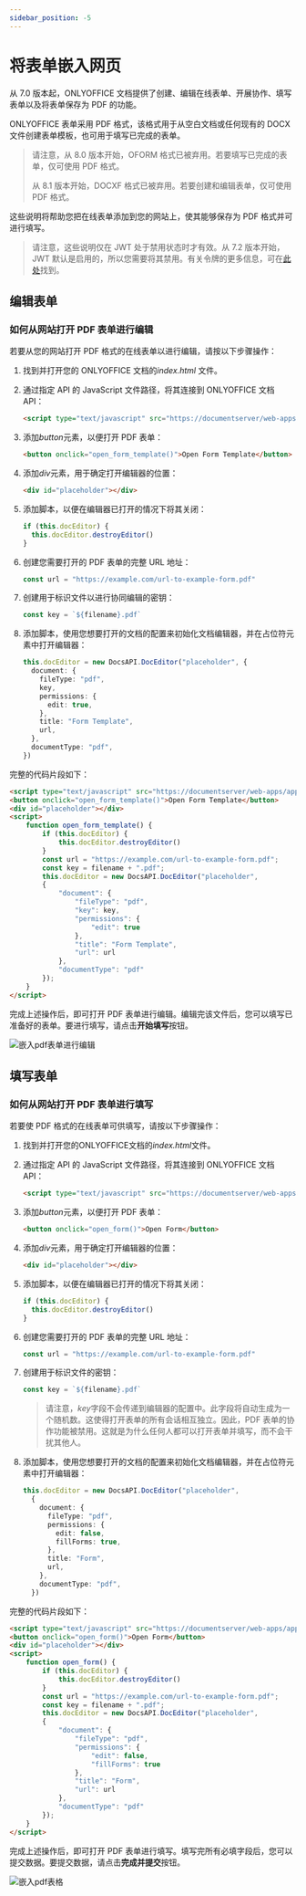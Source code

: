 ```yaml
---
sidebar_position: -5
---
```


# 将表单嵌入网页

从 7.0 版本起，ONLYOFFICE 文档提供了创建、编辑在线表单、开展协作、填写表单以及将表单保存为 PDF 的功能。

ONLYOFFICE 表单采用 PDF 格式，该格式用于从空白文档或任何现有的 DOCX 文件创建表单模板，也可用于填写已完成的表单。

> 请注意，从 8.0 版本开始，OFORM 格式已被弃用。若要填写已完成的表单，仅可使用 PDF 格式。
>
> 从 8.1 版本开始，DOCXF 格式已被弃用。若要创建和编辑表单，仅可使用 PDF 格式。

这些说明将帮助您把在线表单添加到您的网站上，使其能够保存为 PDF 格式并可进行填写。

> 请注意，这些说明仅在 JWT 处于禁用状态时才有效。从 7.2 版本开始，JWT 默认是启用的，所以您需要将其禁用。有关令牌的更多信息，可在[此处](../../additional-api/signature/signature.md)找到。

## 编辑表单

### 如何从网站打开 PDF 表单进行编辑

若要从您的网站打开 PDF 格式的在线表单以进行编辑，请按以下步骤操作：

1. 找到并打开您的 ONLYOFFICE 文档的*index.html* 文件。

2. 通过指定 API 的 JavaScript 文件路径，将其连接到 ONLYOFFICE 文档 API：

   ``` html
   <script type="text/javascript" src="https://documentserver/web-apps/apps/api/documents/api.js"></script>
   ```

3. 添加*button*元素，以便打开 PDF 表单：

   ``` html
   <button onclick="open_form_template()">Open Form Template</button>
   ```

4. 添加*div*元素，用于确定打开编辑器的位置：

   ``` html
   <div id="placeholder"></div>
   ```

5. 添加脚本，以便在编辑器已打开的情况下将其关闭：

   ``` ts
   if (this.docEditor) {
     this.docEditor.destroyEditor()
   }
   ```

6. 创建您需要打开的 PDF 表单的完整 URL 地址：

   ``` ts
   const url = "https://example.com/url-to-example-form.pdf"
   ```

7. 创建用于标识文件以进行协同编辑的密钥：

   ``` ts
   const key = `${filename}.pdf`
   ```

8. 添加脚本，使用您想要打开的文档的配置来初始化文档编辑器，并在占位符元素中打开编辑器：

   ``` ts
   this.docEditor = new DocsAPI.DocEditor("placeholder", {
     document: {
       fileType: "pdf",
       key,
       permissions: {
         edit: true,
       },
       title: "Form Template",
       url,
     },
     documentType: "pdf",
   })
   ```

完整的代码片段如下：

``` html
<script type="text/javascript" src="https://documentserver/web-apps/apps/api/documents/api.js"></script>
<button onclick="open_form_template()">Open Form Template</button>
<div id="placeholder"></div>
<script>
    function open_form_template() {
        if (this.docEditor) {
            this.docEditor.destroyEditor()
        }
        const url = "https://example.com/url-to-example-form.pdf";
        const key = filename + ".pdf";
        this.docEditor = new DocsAPI.DocEditor("placeholder",
        {
            "document": {
                "fileType": "pdf",
                "key": key,
                "permissions": {
                    "edit": true
                },
                "title": "Form Template",
                "url": url
            },
            "documentType": "pdf"
        });
    }
</script>
```

完成上述操作后，即可打开 PDF 表单进行编辑。编辑完该文件后，您可以填写已准备好的表单。要进行填写，请点击**开始填写**按钮。

![嵌入pdf表单进行编辑](/assets/images/editor/embed-pdf-for-editing.png)

## 填写表单

### 如何从网站打开 PDF 表单进行填写

若要使 PDF 格式的在线表单可供填写，请按以下步骤操作：

1. 找到并打开您的ONLYOFFICE文档的*index.html*文件。

2. 通过指定 API 的 JavaScript 文件路径，将其连接到 ONLYOFFICE 文档 API：

   ``` html
   <script type="text/javascript" src="https://documentserver/web-apps/apps/api/documents/api.js"></script>
   ```

3. 添加*button*元素，以便打开 PDF 表单：

   ``` html
   <button onclick="open_form()">Open Form</button>
   ```

4. 添加*div*元素，用于确定打开编辑器的位置：

   ``` html
   <div id="placeholder"></div>
   ```

5. 添加脚本，以便在编辑器已打开的情况下将其关闭：

   ``` ts
   if (this.docEditor) {
     this.docEditor.destroyEditor()
   }
   ```

6. 创建您需要打开的 PDF 表单的完整 URL 地址：

   ``` ts
   const url = "https://example.com/url-to-example-form.pdf"
   ```

7. 创建用于标识文件的密钥：

   ``` ts
   const key = `${filename}.pdf`
   ```

   > 请注意，*key*字段不会传递到编辑器的配置中。此字段将自动生成为一个随机数。这使得打开表单的所有会话相互独立。因此，PDF 表单的协作功能被禁用。这就是为什么任何人都可以打开表单并填写，而不会干扰其他人。

8. 添加脚本，使用您想要打开的文档的配置来初始化文档编辑器，并在占位符元素中打开编辑器：

   ``` ts
   this.docEditor = new DocsAPI.DocEditor("placeholder",
     {
       document: {
         fileType: "pdf",
         permissions: {
           edit: false,
           fillForms: true,
         },
         title: "Form",
         url,
       },
       documentType: "pdf",
     })
   ```

完整的代码片段如下：

``` html
<script type="text/javascript" src="https://documentserver/web-apps/apps/api/documents/api.js"></script>
<button onclick="open_form()">Open Form</button>
<div id="placeholder"></div>
<script>
    function open_form() {
        if (this.docEditor) {
            this.docEditor.destroyEditor()
        }
        const url = "https://example.com/url-to-example-form.pdf";
        const key = filename + ".pdf";
        this.docEditor = new DocsAPI.DocEditor("placeholder",
        {
            "document": {
                "fileType": "pdf",
                "permissions": {
                    "edit": false,
                    "fillForms": true
                },
                "title": "Form",
                "url": url
            },
            "documentType": "pdf"
        });
    }
</script>
```

完成上述操作后，即可打开 PDF 表单进行填写。填写完所有必填字段后，您可以提交数据。要提交数据，请点击**完成并提交**按钮。

![嵌入pdf表格](/assets/images/editor/embed-pdf.png)
